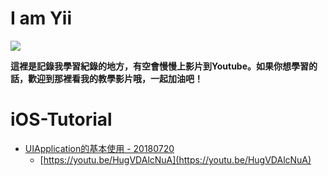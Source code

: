 I am Yii
================

![](http://123.240.119.183/github/yii.jpg)

**這裡是記錄我學習紀錄的地方，有空會慢慢上影片到Youtube。如果你想學習的話，歡迎到那裡看我的教學影片哦，一起加油吧！**

iOS-Tutorial
================

*   [UIApplication的基本使用 - 20180720](https://github.com/chyiiiiiiiiiiii/iOS-Tutorial/tree/master/UIApplication)
    *   [https://youtu.be/HugVDAlcNuA](https://youtu.be/HugVDAlcNuA)


